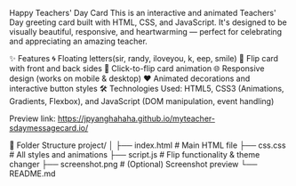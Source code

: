  Happy Teachers' Day Card 
This is an interactive and animated Teachers' Day greeting card built with HTML, CSS, and JavaScript. It's designed to be visually beautiful, responsive, and heartwarming — perfect for celebrating and appreciating an amazing teacher.

✨ Features 🌀 Floating letters(sir, randy, iloveyou, k, eep, smile) 💌 Flip card with front and back sides 🔁 Click-to-flip card animation 🌐 Responsive design (works on mobile & desktop) ❤️ Animated decorations and interactive button styles 🛠️ Technologies Used: HTML5, CSS3 (Animations, Gradients, Flexbox), and JavaScript (DOM manipulation, event handling)

Preview link: https://jpyanghahaha.github.io/myteacher-sdaymessagecard.io/

📂 Folder Structure project/ │ ├── index.html # Main HTML file ├── css.css # All styles and animations ├── script.js # Flip functionality & theme changer ├── screenshot.png # (Optional) Screenshot preview └── README.md
